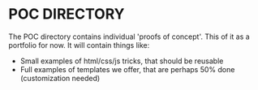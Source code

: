 POC DIRECTORY
=============

The POC directory contains individual 'proofs of concept'.  This of it as a portfolio for now.  It will contain things like:

- Small examples of html/css/js tricks, that should be reusable
- Full examples of templates we offer, that are perhaps 50% done (customization needed)
  